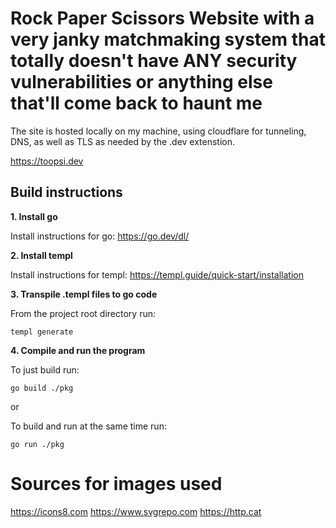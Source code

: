 # Rock Paper Scissors Website with a very janky matchmaking system that totally doesn't have ANY security vulnerabilities or anything else that'll come back to haunt me

The site is hosted locally on my machine, using cloudflare for tunneling, DNS, as well as TLS as needed by the .dev extenstion.

https://toopsi.dev

## Build instructions

**1. Install go**

Install instructions for go:
https://go.dev/dl/

**2. Install templ**

Install instructions for templ:
https://templ.guide/quick-start/installation

**3. Transpile .templ files to go code**

From the project root directory run: 
```
templ generate
```

**4. Compile and run the program**

To just build run:
```
go build ./pkg
```

or

To build and run at the same time run:
```
go run ./pkg
```

# Sources for images used
https://icons8.com
https://www.svgrepo.com
https://http.cat
